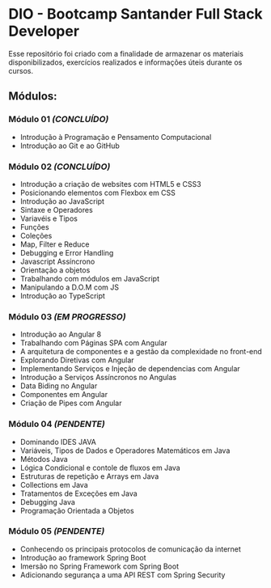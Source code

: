 # DIO - Bootcamp Santander Full Stack Developer

Esse repositório foi criado com a finalidade de armazenar os materiais disponibilizados, exercícios realizados e informações úteis durante os cursos.

## Módulos: 
### Módulo 01 *(CONCLUÍDO)*
- Introdução à Programação e Pensamento Computacional
- Introdução ao Git e ao GitHub

### Módulo 02 *(CONCLUÍDO)*
- Introdução a criação de websites com HTML5 e CSS3
- Posicionando elementos com Flexbox em CSS
- Introdução ao JavaScript
- Sintaxe e Operadores
- Variavéis e Tipos
- Funções
- Coleções
- Map, Filter e Reduce
- Debugging e Error Handling
- Javascript Assíncrono
- Orientação a objetos
- Trabalhando com módulos em JavaScript
- Manipulando a D.O.M com JS
- Introdução ao TypeScript

### Módulo 03 *(EM PROGRESSO)*
- Introdução ao Angular 8
- Trabalhando com Páginas SPA com Angular
- A arquitetura de componentes e a gestão da complexidade no front-end
- Explorando Diretivas com Angular
- Implementando Serviços e Injeção de dependencias com Angular
- Introdução a Serviços Assíncronos no Angulas
- Data Biding no Angular
- Componentes em Angular
- Criação de Pipes com Angular

### Módulo 04 *(PENDENTE)*
- Dominando IDES JAVA
- Variáveis, Tipos de Dados e Operadores Matemáticos em Java
- Métodos Java
- Lógica Condicional e contole de fluxos em Java
- Estruturas de repetição e Arrays em Java
- Collections em Java
- Tratamentos de Exceções em Java
- Debugging Java
- Programação Orientada a Objetos

### Módulo 05 *(PENDENTE)*
- Conhecendo os principais protocolos de comunicação da internet
- Introdução ao framework Spring Boot
- Imersão no Spring Framework com Spring Boot
- Adicionando segurança a uma API REST com Spring Security
